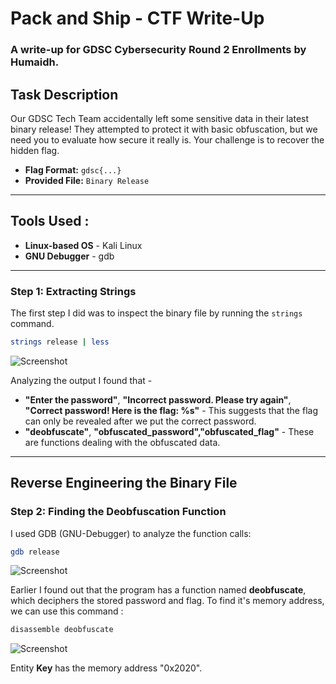 # Pack and Ship - CTF Write-Up
### A write-up for GDSC Cybersecurity Round 2 Enrollments by Humaidh.

## Task Description

Our GDSC Tech Team accidentally left some sensitive data in their latest binary release! They attempted to protect it with basic obfuscation, but we need you to evaluate how secure it really is. Your challenge is to recover the hidden flag.

- **Flag Format:** `gdsc{...}`
- **Provided File:** `Binary Release`

---

## Tools Used :
- **Linux-based OS**  - Kali Linux
- **GNU Debugger** - gdb
---
### **Step 1: Extracting Strings**

The first step I did was to inspect the binary file by running the ``strings`` command.

```sh
strings release | less
```
![Screenshot](https://i.imgur.com/OL5xnfz.png)

Analyzing the output I found that -
- **"Enter the password"**, **"Incorrect password. Please try again"**, **"Correct password! Here is the flag: %s"** - This suggests that the flag can only be revealed after we put the correct password.
- **"deobfuscate"**, **"obfuscated\_password","obfuscated\_flag"**  - These are functions dealing with the obfuscated data.
---
## Reverse Engineering the Binary File

### **Step 2: Finding the Deobfuscation Function**

I used GDB (GNU-Debugger) to analyze the function calls:

```sh
gdb release
```
![Screenshot](https://i.imgur.com/cXs1zON.png)

Earlier I found out that the program has a function named **deobfuscate**, which deciphers the stored password and flag. To find it's memory address, we can use this command :

```sh
disassemble deobfuscate
```
![Screenshot](https://i.imgur.com/YP4dVQW.png)

Entity **Key** has the memory address "0x2020". 
